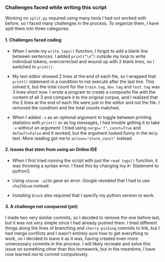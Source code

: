 ### Challenges faced while writing this script

Working on `split.py` required using many tools I had not worked with before,
so I faced many challenges in the process. To organize them, I have split them
into three categories:

#### 1. Challenges faced coding

- When I wrote my `write_tags()` function, I forgot to add a blank line between
sentences. I added `print(“\n”)` outside my loop to write individual tokens,
overcorrected and wound up with 2 blank lines, so I switched to `print()`.

- My text editor showed 2 lines at the end of each file, so I wrapped that `print()`
statement in a condition to not execute after the last line. This solved it, but
the total count for the `train.tag`, `dev.tag` and `test.tag` was 3 lines short now.
I wrote a program to create a composite file with the content of all 3 and compare
it to the original corpus, and I realized that the 2 lines at the end of each file
were just in the editor and not the file. I removed the condition and the total
counts matched.

- When I added `-v` as an optional argument to toggle between printing statistics
with `print()` or as log messages, I had trouble getting it to take `-v` without
an argument. I tried using `nargs='?’`, `const=True` and `default=False` and it
worked, but the argument looked funny in the `Help` text. More reading got me to
`action="store_const"` instead.

#### 2. Issues that stem from using an Online IDE

- When I first tried running the script with just the `read_tags()` function, it
was throwing a syntax error. I fixed this by changing my `#!` Statement to python3.

- Using `shasum -a256` gave an error. Google revealed that I had to use `sha256sum`
instead.

- Installing `black` also required that I specify my python version to work.

#### 3. A challenge not conquered (yet)

I made two very similar commits, so I decided to remove the one before last, but
it was not very simple since I had already pushed them. I tried different things
along the lines of branching and `cherry-picking` commits to link, but I had merge
conflicts and I wasn’t entirely sure how to get everything to work, so I decided
to leave it as it was, having created even more unnecessary commits in the process.
I will likely recreate and solve this issue on something other than this homework,
but in the meantime, I have now learned not to commit compulsively.
